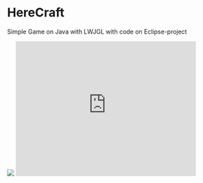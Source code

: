 # HereCraft
Simple Game on Java with LWJGL with code on Eclipse-project

<img src="https://pp.vk.me/c604321/v604321135/e1/6d3ESik-2kc.jpg" />

<iframe width="420" height="315" src="https://www.youtube.com/embed/CRJinNurUDo" frameborder="0" allowfullscreen></iframe>

